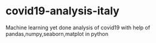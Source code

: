 # covid19-analysis-italy
Machine learning yet done analysis of covid19 with help of pandas,numpy,seaborn,matplot in python

